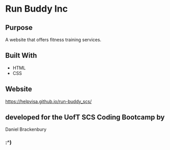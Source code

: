 # Run Buddy Inc

## Purpose
A website that offers fitness training services.

## Built With
* HTML
* CSS

## Website
https://helpvisa.github.io/run-buddy_scs/

## developed for the UofT SCS Coding Bootcamp by
Daniel Brackenbury

### :^) 
